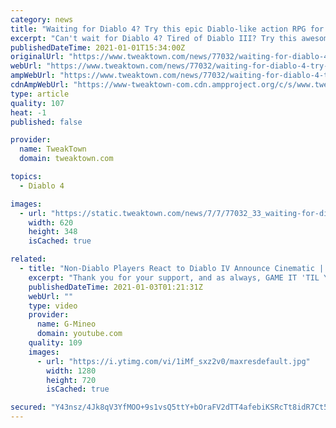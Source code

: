 ```yaml
---
category: news
title: "Waiting for Diablo 4? Try this epic Diablo-like action RPG for just $5"
excerpt: "Can't wait for Diablo 4? Tired of Diablo III? Try this awesome action RPG on Steam for just $5 and relive old-school aRPG action."
publishedDateTime: 2021-01-01T15:34:00Z
originalUrl: "https://www.tweaktown.com/news/77032/waiting-for-diablo-4-try-this-epic-like-action-rpg-just-5/index.html"
webUrl: "https://www.tweaktown.com/news/77032/waiting-for-diablo-4-try-this-epic-like-action-rpg-just-5/index.html"
ampWebUrl: "https://www.tweaktown.com/news/77032/waiting-for-diablo-4-try-this-epic-like-action-rpg-just-5/amp.html"
cdnAmpWebUrl: "https://www-tweaktown-com.cdn.ampproject.org/c/s/www.tweaktown.com/news/77032/waiting-for-diablo-4-try-this-epic-like-action-rpg-just-5/amp.html"
type: article
quality: 107
heat: -1
published: false

provider:
  name: TweakTown
  domain: tweaktown.com

topics:
  - Diablo 4

images:
  - url: "https://static.tweaktown.com/news/7/7/77032_33_waiting-for-diablo-4-try-this-epic-like-action-rpg-just-5.jpg"
    width: 620
    height: 348
    isCached: true

related:
  - title: "Non-Diablo Players React to Diablo IV Announce Cinematic | By Three They Come | (G-Mineo Reacts)"
    excerpt: "Thank you for your support, and as always, GAME IT 'TIL YOU MAKE IT! ♡♡♡ Discord Server: ☆https://discord.gg/ah3hcmp Membership: ..."
    publishedDateTime: 2021-01-03T01:21:31Z
    webUrl: ""
    type: video
    provider:
      name: G-Mineo
      domain: youtube.com
    quality: 109
    images:
      - url: "https://i.ytimg.com/vi/1iMf_sxz2v0/maxresdefault.jpg"
        width: 1280
        height: 720
        isCached: true

secured: "Y43nsz/4Jk8qV3YfMOO+9s1vsQ5ttY+bOraFV2dTT4afebiKSRcTt8idR7Ct5BoluPNa6K5Qwwki3RAAtzxxNuEPuV4CD5aSkOf34rCxpQ8OqPitxPOw0GjSepUg1qL5EdjjoMXjR1jwz6rI2xkyuzkQQLHiRJZa4HiEB7n8A4HDWBXhR+qQwAJ4MKX9A099Z8+pvfZ1sAP2+H0rflhf+G9dRrdm3rQevOZdlf2T+JQyE1YxZInG+5ClFDLWzI5CC9DVTS79FgMnCvvGbtUe7CDaB9SGqM8Pc7AOyeqXzc88Ez7NCAtB6H046FSteXEJQOruIXcQjekRHPvLDD8NI8vBCytB5tI3YN0GNGKMRsc=;IW9/pKAs4jGNPi0zd2Idow=="
---
```


